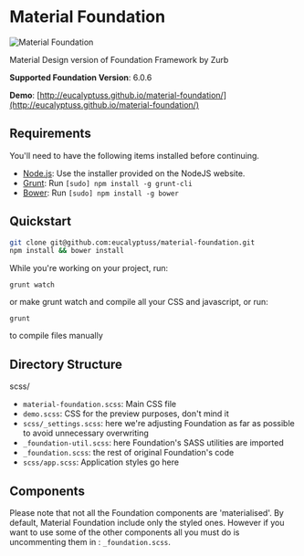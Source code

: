Material Foundation
===================

![Material Foundation](https://github.com/eucalyptuss/material-foundation/raw/master/images/cover.png?raw=true)

Material Design version of Foundation Framework by Zurb

**Supported Foundation Version**: 6.0.6

**Demo**: [http://eucalyptuss.github.io/material-foundation/](http://eucalyptuss.github.io/material-foundation/)

## Requirements

You'll need to have the following items installed before continuing.

  * [Node.js](http://nodejs.org): Use the installer provided on the NodeJS website.
  * [Grunt](http://gruntjs.com/): Run `[sudo] npm install -g grunt-cli`
  * [Bower](http://bower.io): Run `[sudo] npm install -g bower`

## Quickstart

```bash
git clone git@github.com:eucalyptuss/material-foundation.git
npm install && bower install
```

While you're working on your project, run:

`grunt watch`

or make grunt watch and compile all your CSS and javascript, or run:

`grunt`

to compile files manually

## Directory Structure

scss/

  * `material-foundation.scss`: Main CSS file
  * `demo.scss`: CSS for the preview purposes, don't mind it
  * `scss/_settings.scss`: here we're adjusting Foundation as far as possible to avoid unnecessary overwriting
  * `_foundation-util.scss`: here Foundation's SASS utilities are imported
  * `_foundation.scss`: the rest of original Foundation's code
  * `scss/app.scss`: Application styles go here

## Components ##

Please note that not all the Foundation components are 'materialised'. By default, Material Foundation include only the styled ones. However if you want to use some of the other components all you must do is uncommenting them in : `_foundation.scss`.
